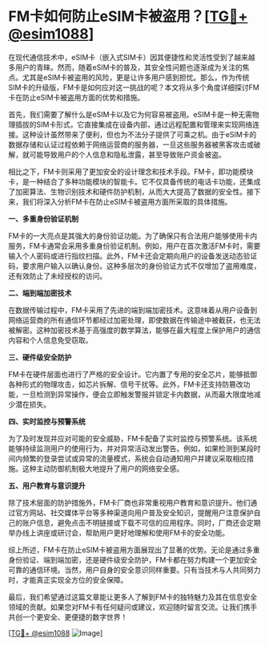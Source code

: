 # FM卡如何防止eSIM卡被盗用？[[TG💪+ @esim1088](https://t.me/s/esim1088)]

在现代通信技术中，eSIM卡（嵌入式SIM卡）因其便捷性和灵活性受到了越来越多用户的青睐。然而，随着eSIM卡的普及，其安全性问题也逐渐成为关注的焦点。尤其是eSIM卡被盗用的风险，更是让许多用户感到担忧。那么，作为传统SIM卡的升级版，FM卡是如何应对这一挑战的呢？本文将从多个角度详细探讨FM卡在防止eSIM卡被盗用方面的优势和措施。

首先，我们需要了解什么是eSIM卡以及它为何容易被盗用。eSIM卡是一种无需物理插拔的SIM卡形式，它直接集成在设备内部，通过远程配置和管理来实现网络连接。这种设计虽然带来了便利，但也为不法分子提供了可乘之机。由于eSIM卡的数据存储和认证过程依赖于网络运营商的服务器，一旦这些服务器被黑客攻击或破解，就可能导致用户的个人信息和隐私泄露，甚至导致账户资金被盗。

相比之下，FM卡则采用了更加安全的设计理念和技术手段。FM卡，即功能模块卡，是一种结合了多种功能模块的智能卡。它不仅具备传统的电话卡功能，还集成了加密算法、生物识别技术和硬件防护机制，从而大大提高了数据的安全性。接下来，我们将深入分析FM卡在防止eSIM卡被盗用方面所采取的具体措施。

**一、多重身份验证机制**

FM卡的一大亮点是其强大的身份验证功能。为了确保只有合法用户能够使用卡内服务，FM卡通常会采用多重身份验证机制。例如，用户在首次激活FM卡时，需要输入个人密码或进行指纹扫描。此外，FM卡还会定期向用户的设备发送动态验证码，要求用户输入以确认身份。这种多层次的身份验证方式不仅增加了盗用难度，还有效防止了未经授权的访问。

**二、端到端加密技术**

在数据传输过程中，FM卡采用了先进的端到端加密技术。这意味着从用户设备到网络运营商的所有通信环节都经过加密处理，即使数据在传输途中被截获，也无法被解密。这种加密技术基于高强度的数学算法，能够在最大程度上保护用户的通信内容和个人信息免受窃取。

**三、硬件级安全防护**

FM卡在硬件层面也进行了严格的安全设计。它内置了专用的安全芯片，能够抵御各种形式的物理攻击，如芯片拆解、信号干扰等。此外，FM卡还支持防篡改功能，一旦检测到异常操作，便会立即触发警报并锁定卡内数据，从而最大限度地减少潜在损失。

**四、实时监控与预警系统**

为了及时发现并应对可能的安全威胁，FM卡配备了实时监控与预警系统。该系统能够持续监测用户的使用行为，并对异常活动发出警告。例如，如果检测到某段时间内频繁的登录尝试或异常的流量模式，系统会自动通知用户并建议采取相应措施。这种主动防御机制极大地提升了用户的网络安全感。

**五、用户教育与意识提升**

除了技术层面的防护措施外，FM卡厂商也非常重视用户教育和意识提升。他们通过官方网站、社交媒体平台等多种渠道向用户普及安全知识，提醒用户注意保护自己的账户信息，避免点击不明链接或下载不可信的应用程序。同时，厂商还会定期举办线上讲座或研讨会，帮助用户更好地理解和使用FM卡的安全功能。

综上所述，FM卡在防止eSIM卡被盗用方面展现出了显著的优势。无论是通过多重身份验证、端到端加密，还是硬件级安全防护，FM卡都在努力构建一个更加安全可靠的通信环境。当然，用户自身的安全意识同样重要。只有当技术与人共同努力时，才能真正实现全方位的安全保障。

最后，我们希望通过这篇文章能让更多人了解到FM卡的独特魅力及其在信息安全领域的贡献。如果您对FM卡有任何疑问或建议，欢迎随时留言交流。让我们携手共创一个更安全、更便捷的数字世界！

[[TG💪+ @esim1088](https://t.me/s/esim1088) ![Image](https://i.postimg.cc/4NQfJmqS/Snipaste-2025-05-13-00-14-12.png)]